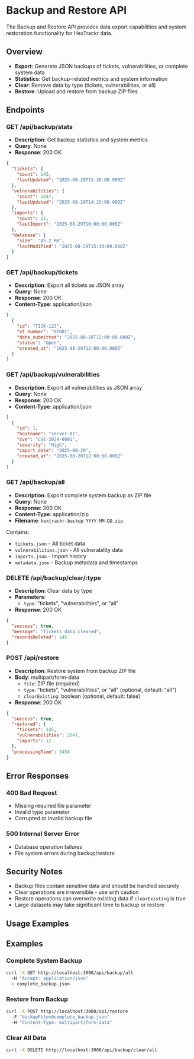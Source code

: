 # Backup and Restore API

The Backup and Restore API provides data export capabilities and system restoration functionality for HexTrackr data.

## Overview

- **Export**: Generate JSON backups of tickets, vulnerabilities, or complete system data
- **Statistics**: Get backup-related metrics and system information  
- **Clear**: Remove data by type (tickets, vulnerabilities, or all)
- **Restore**: Upload and restore from backup ZIP files

## Endpoints

### GET /api/backup/stats

- **Description**: Get backup statistics and system metrics
- **Query**: None
- **Response**: 200 OK

```json
{
  "tickets": {
    "count": 145,
    "lastUpdated": "2025-08-29T15:30:00.000Z"
  },
  "vulnerabilities": {
    "count": 2847,
    "lastUpdated": "2025-08-29T14:15:00.000Z"
  },
  "imports": {
    "count": 12,
    "lastImport": "2025-08-29T10:00:00.000Z"
  },
  "database": {
    "size": "45.2 MB",
    "lastModified": "2025-08-29T15:30:00.000Z"
  }
}
```

### GET /api/backup/tickets

- **Description**: Export all tickets as JSON array
- **Query**: None
- **Response**: 200 OK
- **Content-Type**: application/json

```json
[
  {
    "id": "TICK-123",
    "xt_number": "XT001",
    "date_submitted": "2025-08-20T12:00:00.000Z",
    "status": "Open",
    "created_at": "2025-08-20T12:00:00.000Z"
  }
]
```

### GET /api/backup/vulnerabilities

- **Description**: Export all vulnerabilities as JSON array
- **Query**: None  
- **Response**: 200 OK
- **Content-Type**: application/json

```json
[
  {
    "id": 1,
    "hostname": "server-01",
    "cve": "CVE-2024-0001", 
    "severity": "High",
    "import_date": "2025-08-20",
    "created_at": "2025-08-20T12:00:00.000Z"
  }
]
```

### GET /api/backup/all

- **Description**: Export complete system backup as ZIP file
- **Query**: None
- **Response**: 200 OK  
- **Content-Type**: application/zip
- **Filename**: `hextrackr-backup-YYYY-MM-DD.zip`

Contains:

- `tickets.json` - All ticket data
- `vulnerabilities.json` - All vulnerability data  
- `imports.json` - Import history
- `metadata.json` - Backup metadata and timestamps

### DELETE /api/backup/clear/:type

- **Description**: Clear data by type
- **Parameters**:
  - `type`: "tickets", "vulnerabilities", or "all"
- **Response**: 200 OK

```json
{
  "success": true,
  "message": "Tickets data cleared",
  "recordsDeleted": 145
}
```

### POST /api/restore

- **Description**: Restore system from backup ZIP file
- **Body**: multipart/form-data
  - `file`: ZIP file (required)
  - `type`: "tickets", "vulnerabilities", or "all" (optional, default: "all")  
  - `clearExisting`: boolean (optional, default: false)
- **Response**: 200 OK

```json
{
  "success": true,
  "restored": {
    "tickets": 145,
    "vulnerabilities": 2847,
    "imports": 12
  },
  "processingTime": 3456
}
```

## Error Responses

### 400 Bad Request

- Missing required file parameter
- Invalid type parameter
- Corrupted or invalid backup file

### 500 Internal Server Error

- Database operation failures
- File system errors during backup/restore

## Security Notes

- Backup files contain sensitive data and should be handled securely
- Clear operations are irreversible - use with caution
- Restore operations can overwrite existing data if `clearExisting` is true
- Large datasets may take significant time to backup or restore

## Usage Examples

## Examples

### Complete System Backup

```bash
curl -X GET http://localhost:3000/api/backup/all 
  -H "Accept: application/json" 
  > complete_backup.json
```

### Restore from Backup

```bash
curl -X POST http://localhost:3000/api/restore 
  -F "backupFile=@complete_backup.json" 
  -H "Content-Type: multipart/form-data"
```

### Clear All Data

```bash
curl -X DELETE http://localhost:3000/api/backup/clear/all
```
